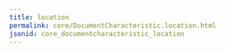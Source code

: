 ```yaml
---
title: location
permalink: core/DocumentCharacteristic.location.html
jsonid: core_documentcharacteristic_location
---
```

